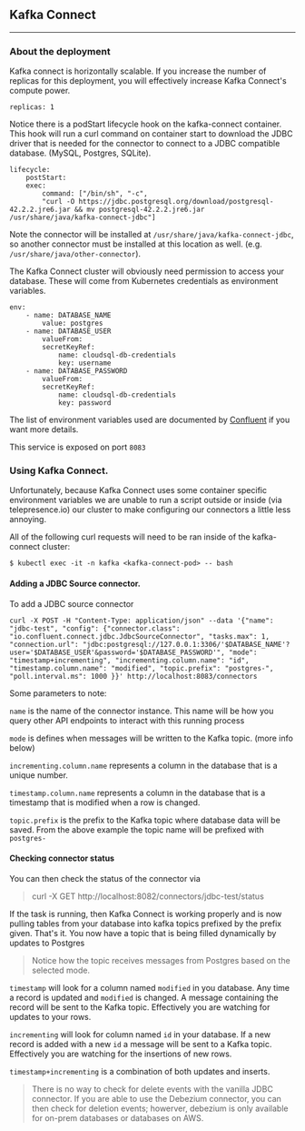 ## Kafka Connect
---

### About the deployment

Kafka connect is horizontally scalable. If you increase the number of replicas for this deployment, you will effectively increase Kafka Connect's compute power.

```yaml{.line-numbers}
replicas: 1
```

Notice there is a podStart lifecycle hook on the kafka-connect container. This hook will run a curl command on container start to download the JDBC driver that is needed for the connector to connect to a JDBC compatible database. (MySQL, Postgres, SQLite).

```yaml{.line-numbers}
lifecycle:
    postStart:
    exec:
        command: ["/bin/sh", "-c",
        "curl -O https://jdbc.postgresql.org/download/postgresql-42.2.2.jre6.jar && mv postgresql-42.2.2.jre6.jar /usr/share/java/kafka-connect-jdbc"]
```

Note the connector will be installed at ```/usr/share/java/kafka-connect-jdbc```, so another connector must be installed at this location as well. (e.g. ```/usr/share/java/other-connector```).

The Kafka Connect cluster will obviously need permission to access your database. These will come from Kubernetes credentials as environment variables.

```yaml{.line-numbers}
env:
    - name: DATABASE_NAME
        value: postgres
    - name: DATABASE_USER
        valueFrom:
        secretKeyRef:
            name: cloudsql-db-credentials
            key: username
    - name: DATABASE_PASSWORD
        valueFrom:
        secretKeyRef:
            name: cloudsql-db-credentials
            key: password
```

The list of environment variables used are documented by [Confluent](https://docs.confluent.io/current/connect/userguide.html) if you want more details.

This service is exposed on port ```8083```

### Using Kafka Connect.

Unfortunately, because Kafka Connect uses some container specific environment variables we are unable to run a script outside or inside (via telepresence.io) our cluster to make configuring our connectors a little less annoying.

All of the following curl requests will need to be ran inside of the kafka-connect cluster:

```
$ kubectl exec -it -n kafka <kafka-connect-pod> -- bash
```

#### Adding a JDBC Source connector.

To add a JDBC source connector

```
curl -X POST -H "Content-Type: application/json" --data '{"name": "jdbc-test", "config": {"connector.class":  "io.confluent.connect.jdbc.JdbcSourceConnector", "tasks.max": 1, "connection.url": "jdbc:postgresql://127.0.0.1:3306/'$DATABASE_NAME'?user='$DATABASE_USER'&password='$DATABASE_PASSWORD'", "mode": "timestamp+incrementing", "incrementing.column.name": "id", "timestamp.column.name": "modified", "topic.prefix": "postgres-", "poll.interval.ms": 1000 }}' http://localhost:8083/connectors
```

Some parameters to note:

```name``` is the name of the connector instance. This name will be how you query other API endpoints to interact with this running process

```mode``` is defines when messages will be written to the Kafka topic. (more info below)

```incrementing.column.name``` represents a column in the database that is a unique number.

```timestamp.column.name``` represents a column in the database that is a timestamp that is modified when a row is changed.

```topic.prefix``` is the prefix to the Kafka topic where database data will be saved. From the above example the topic name will be prefixed with ```postgres-```

#### Checking connector status

You can then check the status of the connector via 

> curl -X GET http://localhost:8082/connectors/jdbc-test/status


If the task is running, then Kafka Connect is working properly and is now pulling tables from your database into kafka topics prefixed by the prefix given. That's it. You now have a topic that is being filled dynamically by updates to Postgres

> Notice how the topic receives messages from Postgres based on the selected mode. 

```timestamp``` will look for a column named ```modified``` in you database. Any time a record is updated and ```modified``` is changed. A message containing the record will be sent to the Kafka topic. Effectively you are watching for updates to your rows.

```incrementing``` will look for column named ```id``` in your database. If a new record is added with a new ```id``` a message will be sent to a Kafka topic. Effectively you are watching for the insertions of new rows.

```timestamp+incrementing``` is a combination of both updates and inserts.

> There is no way to check for delete events with the vanilla JDBC connector. If you are able to use the Debezium connector, you can then check for deletion events; howerver, debezium is only available for on-prem databases or databases on AWS.
